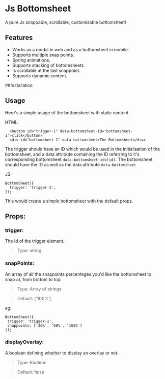# Js Bottomsheet
A pure Js snappable, scrollable, customisable bottomsheet!

## Features
- Works as a modal in web and as a bottomsheet in mobile.
- Supports multiple snap points.
- Spring animations.
- Supports stacking of bottomsheets.
- Is scrollable at the last snappoint.
- Supports dynamic content.

##Installation

## Usage

Here's a simple usage of the bottomsheet with static content.

HTML:
```
  <button id="trigger-1" data-bottomsheet-id='bottomsheet-1'>click</button>
  <div id="bottomsheet-1" data-bottomsheet>The Bottomsheet</div>
```

The trigger should have an ID which would be used in the initialisation of the bottomsheet, and a data attribute containing the ID referring to 
it's corresponding bottomsheet ```data-bottomsheet-id=[id]```. 
The bottomsheet should have the ID as well as the data attribute ```data-bottomsheet```

JS:
```
BottomSheet({
  trigger: 'trigger-1',
});
```
This would create a simple bottomsheet with the default props.

## Props:

 ### trigger:
 The Id of the trigger element.
 > Type: string
 
 ### snapPoints:
 An array of all the snappoints percentages you'd like the bottomsheet to snap at, from bottom to top.
 > Type: Array of strings
 
 > Default: ['100%']
 
 eg: 
 ```
 BottomSheet({
  trigger: 'trigger-1',
  snappoints: ['20%', '60%', '100%']
});
```

### displayOverlay:
A boolean defining whether to display an overlay or not.
> Type: Boolean

> Default: false





